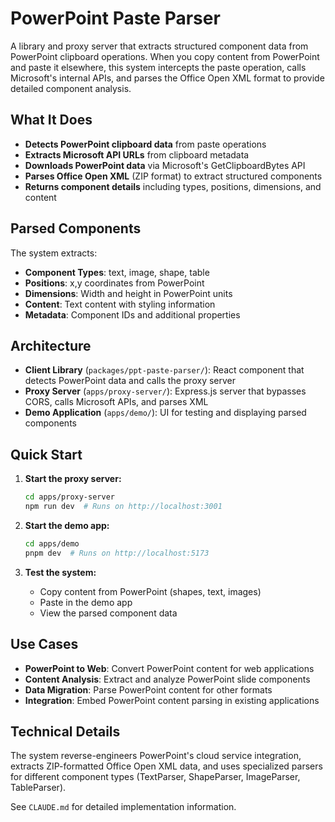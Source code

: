 # PowerPoint Paste Parser

A library and proxy server that extracts structured component data from PowerPoint clipboard operations. When you copy content from PowerPoint and paste it elsewhere, this system intercepts the paste operation, calls Microsoft's internal APIs, and parses the Office Open XML format to provide detailed component analysis.

## What It Does

- **Detects PowerPoint clipboard data** from paste operations
- **Extracts Microsoft API URLs** from clipboard metadata  
- **Downloads PowerPoint data** via Microsoft's GetClipboardBytes API
- **Parses Office Open XML** (ZIP format) to extract structured components
- **Returns component details** including types, positions, dimensions, and content

## Parsed Components

The system extracts:
- **Component Types**: text, image, shape, table
- **Positions**: x,y coordinates from PowerPoint
- **Dimensions**: Width and height in PowerPoint units
- **Content**: Text content with styling information
- **Metadata**: Component IDs and additional properties

## Architecture

- **Client Library** (`packages/ppt-paste-parser/`): React component that detects PowerPoint data and calls the proxy server
- **Proxy Server** (`apps/proxy-server/`): Express.js server that bypasses CORS, calls Microsoft APIs, and parses XML
- **Demo Application** (`apps/demo/`): UI for testing and displaying parsed components

## Quick Start

1. **Start the proxy server:**
   ```bash
   cd apps/proxy-server
   npm run dev  # Runs on http://localhost:3001
   ```

2. **Start the demo app:**
   ```bash
   cd apps/demo
   pnpm dev  # Runs on http://localhost:5173
   ```

3. **Test the system:**
   - Copy content from PowerPoint (shapes, text, images)
   - Paste in the demo app
   - View the parsed component data

## Use Cases

- **PowerPoint to Web**: Convert PowerPoint content for web applications
- **Content Analysis**: Extract and analyze PowerPoint slide components
- **Data Migration**: Parse PowerPoint content for other formats
- **Integration**: Embed PowerPoint content parsing in existing applications

## Technical Details

The system reverse-engineers PowerPoint's cloud service integration, extracts ZIP-formatted Office Open XML data, and uses specialized parsers for different component types (TextParser, ShapeParser, ImageParser, TableParser).

See `CLAUDE.md` for detailed implementation information.
